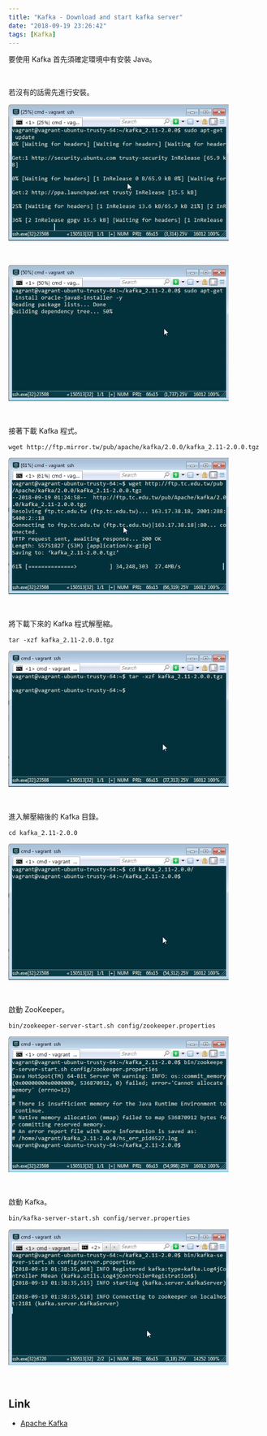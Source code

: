 ```yaml
---
title: "Kafka - Download and start kafka server"
date: "2018-09-19 23:26:42"
tags: [Kafka]
---
```



要使用 Kafka  首先須確定環境中有安裝 Java。   

<!-- More -->

<br/>


若沒有的話需先進行安裝。  

![1.png](1.png)
 
<br/>


![2.png](2.png)
 
<br/>


接著下載 Kafka 程式。  

    wget http://ftp.mirror.tw/pub/apache/kafka/2.0.0/kafka_2.11-2.0.0.tgz 

![3.png](3.png)
 
<br/>


將下載下來的 Kafka 程式解壓縮。  

    tar -xzf kafka_2.11-2.0.0.tgz

![4.png](4.png)
 
<br/>


進入解壓縮後的 Kafka 目錄。  

    cd kafka_2.11-2.0.0

![5.png](5.png)
 
<br/>


啟動 ZooKeeper。  

    bin/zookeeper-server-start.sh config/zookeeper.properties

![6.png](6.png)
 
<br/>


啟動 Kafka。  

    bin/kafka-server-start.sh config/server.properties

![7.png](7.png)
 
<br/>


Link
----
* [Apache Kafka](https://kafka.apache.org/quickstart)
